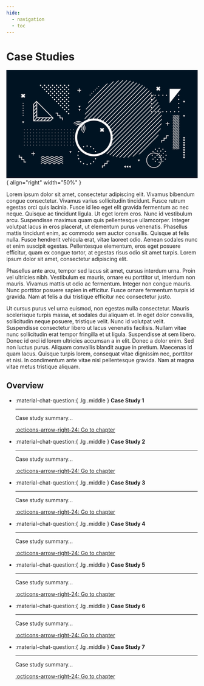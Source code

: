 ```yaml
---
hide:
  - navigation
  - toc
---
```


# Case Studies

<div class="result" markdown>

  ![Placeholder Image](../assets/images/placeholder.jpeg){ align="right" width="50%" }

   Lorem ipsum dolor sit amet, consectetur adipiscing elit. Vivamus bibendum congue consectetur. Vivamus varius sollicitudin tincidunt. Fusce rutrum egestas orci quis lacinia. Fusce id leo eget elit gravida fermentum ac nec neque. Quisque ac tincidunt ligula. Ut eget lorem eros. Nunc id vestibulum arcu. Suspendisse maximus quam quis pellentesque ullamcorper. Integer volutpat lacus in eros placerat, ut elementum purus venenatis. Phasellus mattis tincidunt enim, ac commodo sem auctor convallis. Quisque at felis nulla. Fusce hendrerit vehicula erat, vitae laoreet odio. Aenean sodales nunc et enim suscipit egestas. Pellentesque elementum, eros eget posuere efficitur, quam ex congue tortor, at egestas risus odio sit amet turpis. Lorem ipsum dolor sit amet, consectetur adipiscing elit.

   Phasellus ante arcu, tempor sed lacus sit amet, cursus interdum urna. Proin vel ultricies nibh. Vestibulum ex mauris, ornare eu porttitor ut, interdum non mauris. Vivamus mattis ut odio ac fermentum. Integer non congue mauris. Nunc porttitor posuere sapien in efficitur. Fusce ornare fermentum turpis id gravida. Nam at felis a dui tristique efficitur nec consectetur justo.

   Ut cursus purus vel urna euismod, non egestas nulla consectetur. Mauris scelerisque turpis massa, et sodales dui aliquam et. In eget dolor convallis, sollicitudin neque posuere, tristique velit. Nunc id volutpat velit. Suspendisse consectetur libero ut lacus venenatis facilisis. Nullam vitae nunc sollicitudin erat tempor fringilla et ut ligula. Suspendisse at sem libero. Donec id orci id lorem ultricies accumsan a in elit. Donec a dolor enim. Sed non luctus purus. Aliquam convallis blandit augue in pretium. Maecenas id quam lacus. Quisque turpis lorem, consequat vitae dignissim nec, porttitor et nisi. In condimentum ante vitae nisl pellentesque gravida. Nam at magna vitae metus tristique aliquam.

</div>

## Overview

<div class="grid cards" markdown>

-   :material-chat-question:{ .lg .middle } __Case Study 1__

    ---

    Case study summary...

    [:octicons-arrow-right-24: Go to chapter](case-study-1.md)

-   :material-chat-question:{ .lg .middle } __Case Study 2__

    ---

    Case study summary...

    [:octicons-arrow-right-24: Go to chapter](case-study-2.md)

-   :material-chat-question:{ .lg .middle } __Case Study 3__

    ---

    Case study summary...

    [:octicons-arrow-right-24: Go to chapter](case-study-3.md)

-   :material-chat-question:{ .lg .middle } __Case Study 4__

    ---

    Case study summary...

    [:octicons-arrow-right-24: Go to chapter](case-study-4.md)

-   :material-chat-question:{ .lg .middle } __Case Study 5__

    ---

    Case study summary...

    [:octicons-arrow-right-24: Go to chapter](case-study-5.md)

-   :material-chat-question:{ .lg .middle } __Case Study 6__

    ---

    Case study summary...

    [:octicons-arrow-right-24: Go to chapter](case-study-6.md)

-   :material-chat-question:{ .lg .middle } __Case Study 7__

    ---

    Case study summary...

    [:octicons-arrow-right-24: Go to chapter](case-study-7.md)

</div>